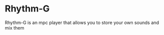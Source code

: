 Rhythm-G
========

Rhythm-G is an mpc player that allows you to store your own sounds and mix them


